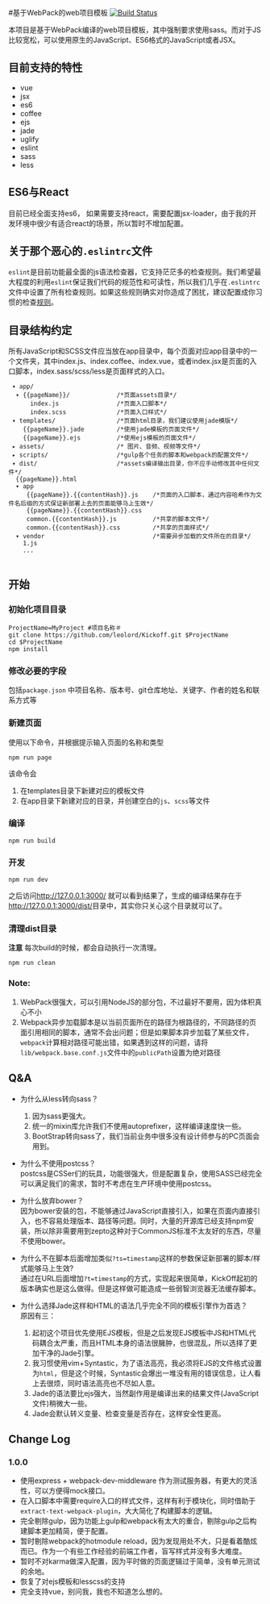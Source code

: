 #基于WebPack的web项目模板
[![Build Status](https://travis-ci.org/leolord/Kickoff.svg)](https://travis-ci.org/leolord/Kickoff) 

本项目是基于WebPack编译的web项目模板，其中强制要求使用sass。而对于JS比较宽松，可以使用原生的JavaScript、ES6格式的JavaScript或者JSX。

## 目前支持的特性
* vue
* jsx
* es6
* coffee
* ejs
* jade
* uglify
* eslint
* sass
* less

## ES6与React
  目前已经全面支持es6， 如果需要支持react，需要配置jsx-loader，由于我的开发环境中很少有适合react的场景，所以暂时不增加配置。

## 关于那个恶心的`.eslintrc`文件
  `eslint`是目前功能最全面的js语法检查器，它支持茫茫多的检查规则。我们希望最大程度的利用`eslint`保证我们代码的规范性和可读性，所以我们几乎在`.eslintrc`文件中设置了所有检查规则。如果这些规则确实对你造成了困扰，建议配置成你习惯的检查[规则](http://eslint.org/docs/user-guide/configuring)。

## 目录结构约定

所有JavaScript和SCSS文件应当放在app目录中，每个页面对应app目录中的一个文件夹，其中index.js、index.coffee、index.vue，或者index.jsx是页面的入口脚本，index.sass/scss/less是页面样式的入口。

```
 ▾ app/
  ▾ {{pageName}}/             /*页面assets目录*/
      index.js                /*页面入口脚本*/
      index.scss              /*页面入口样式*/
 ▾ templates/                 /*页面html目录，我们建议使用jade模版*/
    {{pageName}}.jade         /*使用jade模板的页面文件*/
    {{pageName}}.ejs          /*使用ejs模板的页面文件*/
 ▸ assets/                    /* 图片、音频、视频等文件*/
 ▸ scripts/                   /*gulp各个任务的脚本和webpack的配置文件*/
 ▾ dist/                      /*assets编译输出目录，你不应手动修改其中任何文件*/
  {{pageName}}.html
  ▾ app
     {{pageName}}.{{contentHash}}.js    /*页面的入口脚本，通过内容哈希作为文件名后缀的方式保证新部署上去的页面能够马上生效*/
     {{pageName}}.{{contentHash}}.css
     common.{{contentHash}}.js          /*共享的脚本文件*/
     common.{{contentHash}}.css         /*共享的页面样式*/
  ▾ vendor                              /*需要异步加载的文件所在的目录*/
    1.js
    ...
  
```

## 开始

### 初始化项目目录
```
ProjectName=MyProject #项目名称＃
git clone https://github.com/leolord/Kickoff.git $ProjectName
cd $ProjectName
npm install
```
### 修改必要的字段
包括`package.json` 中项目名称、版本号、git仓库地址、关键字、作者的姓名和联系方式等

### 新建页面

使用以下命令，并根据提示输入页面的名称和类型

```shell
npm run page
```
该命令会 
 
1. 在templates目录下新建对应的模板文件  
2. 在app目录下新建对应的目录，并创建空白的`js`、`scss`等文件

### 编译

```shell
npm run build
```
### 开发

```
npm run dev
```

之后访问<http://127.0.0.1:3000/> 就可以看到结果了，生成的编译结果存在于<http://127.0.0.1:3000/dist/>目录中，其实你只关心这个目录就可以了。

### 清理dist目录
**注意** 每次build的时候，都会自动执行一次清理。

```shell
npm run clean
```


### Note:

1. WebPack很强大，可以引用NodeJS的部分包，不过最好不要用，因为体积真心不小
2. Webpack异步加载脚本是以当前页面所在的路径为根路径的，不同路径的页面引用相同的脚本，通常不会出问题；但是如果脚本异步加载了某些文件，`webpack`计算相对路径可能出错，如果遇到这样的问题，请将`lib/webpack.base.conf.js`文件中的`publicPath`设置为绝对路径

## Q&A
* 为什么从less转向sass？  
  1. 因为sass更强大。
  2. 统一的mixin库允许我们不使用autoprefixer，这样编译速度快一些。
  3. BootStrap转向sass了，我们当前业务中很多没有设计师参与的PC页面会用到。

* 为什么不使用postcss？  
  postcss是CSSer们的玩具，功能很强大，但是配置复杂，使用SASS已经完全可以满足我们的需求，暂时不考虑在生产环境中使用postcss。  

* 为什么放弃bower？  
  因为bower安装的包，不能够通过JavaScript直接引入，如果在页面内直接引入，也不容易处理版本、路径等问题。同时，大量的开源库已经支持npm安装，所以除非需要用到zepto这种对于CommonJS标准不太友好的东西，尽量不使用bower。  

* 为什么不在脚本后面增加类似`?ts=timestamp`这样的参数保证新部署的脚本/样式能够马上生效?  
  通过在URL后面增加`?t=timestamp`的方式，实现起来很简单，KickOff起初的版本确实也是这么做得。但是这样做可能造成一些弱智浏览器无法缓存脚本。  

* 为什么选择Jade这样和HTML的语法几乎完全不同的模板引擎作为首选？  
  原因有三：
  1. 起初这个项目优先使用EJS模板，但是之后发现EJS模板中JS和HTML代码耦合太严重，而且HTML本身的语法很臃肿，也很混乱，所以选择了更加干净的Jade引擎。
  2. 我习惯使用vim+Syntastic，为了语法高亮，我必须将EJS的文件格式设置为`html`，但是这个时候，Syntastic会爆出一堆没有用的错误信息，让人看上去很烦，同时语法高亮也不尽如人意。
  3. Jade的语法要比ejs强大，当然副作用是编译出来的结果文件(JavaScript文件)稍微大一些。
  4. Jade会默认转义变量、检查变量是否存在，这样安全性更高。

## Change Log

### 1.0.0
* 使用express + webpack-dev-middleware 作为测试服务器，有更大的灵活性，可以方便得mock接口。
* 在入口脚本中需要require入口的样式文件，这样有利于模块化，同时借助于`extract-text-webpack-plugin`，大大简化了构建脚本的逻辑。
* 完全剔除gulp，因为功能上gulp和webpack有太大的重合，剔除gulp之后构建脚本更加精简，便于配置。
* 暂时剔除webpack的hotmodule reload，因为发现用处不大，只是看着酷炫而已。作为一个有些工作经验的前端工作者，盲写样式并没有多大难度。
* 暂时不对karma做深入配置，因为平时做的页面逻辑过于简单，没有单元测试的余地。
* 恢复了对ejs模板和lesscss的支持
* 完全支持vue，别问我，我也不知道怎么想的。
